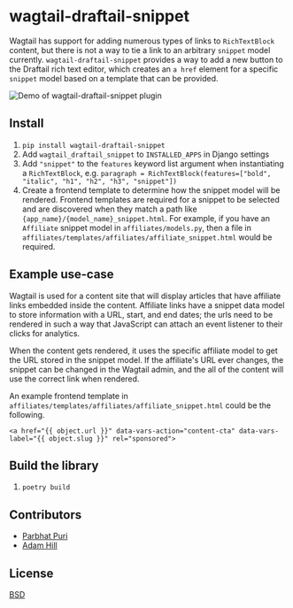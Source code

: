 # wagtail-draftail-snippet

Wagtail has support for adding numerous types of links to `RichTextBlock` content, but there is not a way to tie a link to an arbitrary `snippet` model currently. `wagtail-draftail-snippet` provides a way to add a new button to the Draftail rich text editor, which creates an `a href` element for a specific `snippet` model based on a template that can be provided.

![Demo of wagtail-draftail-snippet plugin](https://i.imgur.com/pyX25hg.gif)

## Install

1. `pip install wagtail-draftail-snippet`
1. Add `wagtail_draftail_snippet` to `INSTALLED_APPS` in Django settings
1. Add `"snippet"` to the `features` keyword list argument when instantiating a `RichTextBlock`, e.g. `paragraph = RichTextBlock(features=["bold", "italic", "h1", "h2", "h3", "snippet"])`
1. Create a frontend template to determine how the snippet model will be rendered. Frontend templates are required for a snippet to  be selected and are discovered when they match a path like `{app_name}/{model_name}_snippet.html`. For example, if you have an `Affiliate` snippet model in `affiliates/models.py`, then a file in `affiliates/templates/affiliates/affiliate_snippet.html` would be required.


## Example use-case

Wagtail is used for a content site that will display articles that have affiliate links embedded inside the content. Affiliate links have a snippet data model to store information with a URL, start, and end dates; the urls need to be rendered in such a way that JavaScript can attach an event listener to their clicks for analytics.

When the content gets rendered, it uses the specific affiliate model to get the URL stored in the snippet model. If the affiliate's URL ever changes, the snippet can be changed in the Wagtail admin, and the all of the content will use the correct link when rendered.

An example frontend template in `affiliates/templates/affiliates/affiliate_snippet.html` could be the following.
```
<a href="{{ object.url }}" data-vars-action="content-cta" data-vars-label="{{ object.slug }}" rel="sponsored">
```


## Build the library

1. `poetry build`


## Contributors

- [Parbhat Puri](https://github.com/Parbhat)
- [Adam Hill](https://github.com/adamghill/)


## License

[BSD](https://github.com/themotleyfool/wagtail-draftail-snippet/blob/master/LICENSE)
